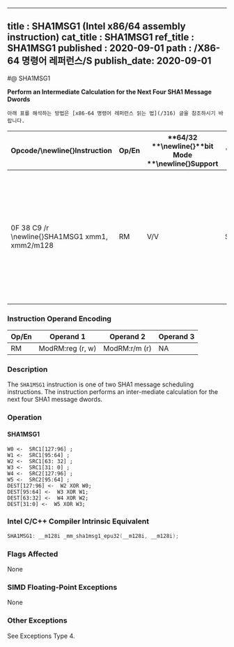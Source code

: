 ----------------------------
title : SHA1MSG1 (Intel x86/64 assembly instruction)
cat_title : SHA1MSG1
ref_title : SHA1MSG1
published : 2020-09-01
path : /X86-64 명령어 레퍼런스/S
publish_date: 2020-09-01
----------------------------


#@ SHA1MSG1

**Perform an Intermediate Calculation for the Next Four SHA1 Message Dwords**

```lec-info
아래 표를 해석하는 방법은 [x86-64 명령어 레퍼런스 읽는 법](/316) 글을 참조하시기 바랍니다.
```

|**Opcode/**\newline{}**Instruction**|**Op/En**|**64/32 **\newline{}**bit Mode **\newline{}**Support**|**CPUID **\newline{}**Feature **\newline{}**Flag**|**Description**|
|------------------------------------|---------|------------------------------------------------------|--------------------------------------------------|---------------|
|0F 38 C9 /r \newline{}SHA1MSG1 xmm1, xmm2/m128|RM|V/V|SHA|Performs an intermediate calculation for the next four SHA1 message dwords using previous message dwords from xmm1 and xmm2/m128, storing the result in xmm1.|
### Instruction Operand Encoding


|Op/En|Operand 1|Operand 2|Operand 3|
|-----|---------|---------|---------|
|RM|ModRM:reg (r, w)|ModRM:r/m (r)|NA|
### Description


The `SHA1MSG1` instruction is one of two SHA1 message scheduling instructions. The instruction performs an inter-mediate calculation for the next four SHA1 message dwords.


### Operation
#### SHA1MSG1 
```info-verb
W0 <-  SRC1[127:96] ; 
W1 <-  SRC1[95:64] ; 
W2 <-  SRC1[63: 32] ; 
W3 <-  SRC1[31: 0] ; 
W4 <-  SRC2[127:96] ; 
W5 <-  SRC2[95:64] ; 
DEST[127:96] <-  W2 XOR W0; 
DEST[95:64] <-  W3 XOR W1; 
DEST[63:32] <-  W4 XOR W2; 
DEST[31:0] <-  W5 XOR W3; 
```

### Intel C/C++ Compiler Intrinsic Equivalent

```cpp
SHA1MSG1: __m128i _mm_sha1msg1_epu32(__m128i, __m128i);
```
### Flags Affected


None

### SIMD Floating-Point Exceptions


None

### Other Exceptions


See Exceptions Type 4.


